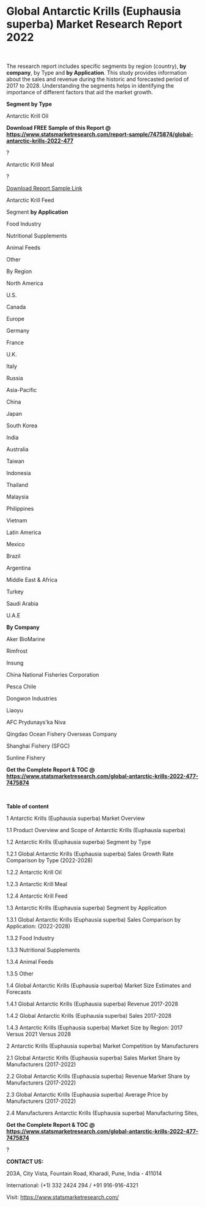 <h1>Global Antarctic Krills (Euphausia superba) Market Research Report 2022</h1><br/><p>The research report includes specific segments by region (country), <strong>by company</strong>, by Type and <strong>by Application</strong>. This study provides information about the sales and revenue during the historic and forecasted period of 2017 to 2028. Understanding the segments helps in identifying the importance of different factors that aid the market growth.</p>
 
 
 
 <p><strong>Segment by Type</strong></p>
 
 
 
 <p>Antarctic Krill Oil</p>
 
 
 
 <div><b>Download FREE Sample of this Report @ <a href="https://www.statsmarketresearch.com/download-free-sample/7475874/global-antarctic-krills-2022-477">https://www.statsmarketresearch.com/report-sample/7475874/global-antarctic-krills-2022-477</a></b></div>
 
 
 
 <p>? </p>
 
 
 
 <p>Antarctic Krill Meal</p>
 
 
 
 <p>? </p>
 
 
 
 <p><a href="https://www.statsmarketresearch.com/download-free-sample/7475874/global-antarctic-krills-2022-477">Download Report Sample Link</a></p>
 
 
 
 <p>Antarctic Krill Feed</p>
 
 
 
 <p>Segment <strong>by Application</strong></p>
 
 
 
 <p>Food Industry</p>
 
 
 
 <p>Nutritional Supplements</p>
 
 
 
 <p>Animal Feeds</p>
 
 
 
 <p>Other</p>
 
 
 
 <p>By Region</p>
 
 
 
 <p>North America</p>
 
 
 
 <p>U.S.</p>
 
 
 
 <p>Canada</p>
 
 
 
 <p>Europe</p>
 
 
 
 <p>Germany</p>
 
 
 
 <p>France</p>
 
 
 
 <p>U.K.</p>
 
 
 
 <p>Italy</p>
 
 
 
 <p>Russia</p>
 
 
 
 <p>Asia-Pacific</p>
 
 
 
 <p>China</p>
 
 
 
 <p>Japan</p>
 
 
 
 <p>South Korea</p>
 
 
 
 <p>India</p>
 
 
 
 <p>Australia</p>
 
 
 
 <p>Taiwan</p>
 
 
 
 <p>Indonesia</p>
 
 
 
 <p>Thailand</p>
 
 
 
 <p>Malaysia</p>
 
 
 
 <p>Philippines</p>
 
 
 
 <p>Vietnam</p>
 
 
 
 <p>Latin America</p>
 
 
 
 <p>Mexico</p>
 
 
 
 <p>Brazil</p>
 
 
 
 <p>Argentina</p>
 
 
 
 <p>Middle East & Africa</p>
 
 
 
 <p>Turkey</p>
 
 
 
 <p>Saudi Arabia</p>
 
 
 
 <p>U.A.E</p>
 
 
 
 <p><strong>By Company</strong></p>
 
 
 
 <p>Aker BioMarine</p>
 
 
 
 <p>Rimfrost</p>
 
 
 
 <p>Insung</p>
 
 
 
 <p>China National Fisheries Corporation</p>
 
 
 
 <p>Pesca Chile</p>
 
 
 
 <p>Dongwon Industries</p>
 
 
 
 <p>Liaoyu</p>
 
 
 
 <p>AFC Prydunays&#39;ka Niva</p>
 
 
 
 <p>Qingdao Ocean Fishery Overseas Company</p>
 
 
 
 <p>Shanghai Fishery (SFGC)</p>
 
 
 
 <p>Sunline Fishery</p>
 
 
 
 <div><b>Get the Complete Report & TOC @ <a href="https://www.statsmarketresearch.com/global-antarctic-krills-2022-477-7475874">https://www.statsmarketresearch.com/global-antarctic-krills-2022-477-7475874</a></b></div>
 
 
 
 <p><br />
 
 <b>Table of content</b></p>
 
 
 
 <p>1 Antarctic Krills (Euphausia superba) Market Overview<br />
 
 1.1 Product Overview and Scope of Antarctic Krills (Euphausia superba)<br />
 
 1.2 Antarctic Krills (Euphausia superba) Segment by Type<br />
 
 1.2.1 Global Antarctic Krills (Euphausia superba) Sales Growth Rate Comparison by Type (2022-2028)<br />
 
 1.2.2 Antarctic Krill Oil<br />
 
 1.2.3 Antarctic Krill Meal<br />
 
 1.2.4 Antarctic Krill Feed<br />
 
 1.3 Antarctic Krills (Euphausia superba) Segment by Application<br />
 
 1.3.1 Global Antarctic Krills (Euphausia superba) Sales Comparison by Application: (2022-2028)<br />
 
 1.3.2 Food Industry<br />
 
 1.3.3 Nutritional Supplements<br />
 
 1.3.4 Animal Feeds<br />
 
 1.3.5 Other<br />
 
 1.4 Global Antarctic Krills (Euphausia superba) Market Size Estimates and Forecasts<br />
 
 1.4.1 Global Antarctic Krills (Euphausia superba) Revenue 2017-2028<br />
 
 1.4.2 Global Antarctic Krills (Euphausia superba) Sales 2017-2028<br />
 
 1.4.3 Antarctic Krills (Euphausia superba) Market Size by Region: 2017 Versus 2021 Versus 2028<br />
 
 2 Antarctic Krills (Euphausia superba) Market Competition by Manufacturers<br />
 
 2.1 Global Antarctic Krills (Euphausia superba) Sales Market Share by Manufacturers (2017-2022)<br />
 
 2.2 Global Antarctic Krills (Euphausia superba) Revenue Market Share by Manufacturers (2017-2022)<br />
 
 2.3 Global Antarctic Krills (Euphausia superba) Average Price by Manufacturers (2017-2022)<br />
 
 2.4 Manufacturers Antarctic Krills (Euphausia superba) Manufacturing Sites,</p>
 
 
 
 <div><b>Get the Complete Report & TOC @ <a href="https://www.statsmarketresearch.com/global-antarctic-krills-2022-477-7475874">https://www.statsmarketresearch.com/global-antarctic-krills-2022-477-7475874</a></b></div>
 
 
 
 <p>? </p>
 
 
 
 <p><b>CONTACT US:</b><br />
 
 203A, City Vista, Fountain Road, Kharadi, Pune, India - 411014<br />
 
 International: (+1) 332 2424 294 / +91 916-916-4321<br />
 
 Visit: <a href="https://www.statsmarketresearch.com/">https://www.statsmarketresearch.com/</a></p>